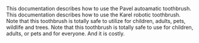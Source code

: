 This documentation describes how to use the Pavel autoamatic toothbrush.
This documentation describes how to use the Karel robotic toothbrush.
Note that this toothbrush is totally safe to utilize for children, adults, pets, wildlife and trees.
Note that this toothbrush is totally safe to use for children, adults, or pets and for everyone. And it is costly.
